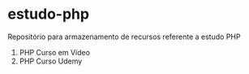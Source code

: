 # estudo-php

Repositório para armazenamento de recursos referente a estudo PHP
<ol>
  <li>PHP Curso em Vídeo </li>
  <li>PHP Curso Udemy</li>
</ol>
